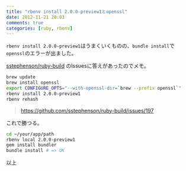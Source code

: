 ```yaml
---
title: "rbenv install 2.0.0-preview1とopenssl"
date: 2012-11-21 20:03
comments: true
categories: [ruby, rbenv]
---
```


`rbenv install 2.0.0-preview1`はうまくいくものの、`bundle install`で`openssl`のエラーが出ました。

[sstephenson/ruby-build](https://github.com/sstephenson/ruby-build) のIssuesに答えがあったのでメモ。

``` sh
brew update
brew install openssl
export CONFIGURE_OPTS="--with-openssl-dir=`brew --prefix openssl`"
rbenv install 2.0.0-preview1
rbenv rehash
```

> https://github.com/sstephenson/ruby-build/issues/197

これで勝つる。

``` sh
cd ~/your/app/path
rbenv local 2.0.0-preview1
gem install bundler
bundle install # => OK
```

以上
